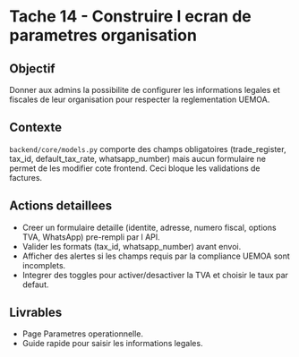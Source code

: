 # Tache 14 - Construire l ecran de parametres organisation

## Objectif
Donner aux admins la possibilite de configurer les informations legales et fiscales de leur organisation pour respecter la reglementation UEMOA.

## Contexte
`backend/core/models.py` comporte des champs obligatoires (trade_register, tax_id, default_tax_rate, whatsapp_number) mais aucun formulaire ne permet de les modifier cote frontend. Ceci bloque les validations de factures.

## Actions detaillees
- Creer un formulaire detaille (identite, adresse, numero fiscal, options TVA, WhatsApp) pre-rempli par l API.
- Valider les formats (tax_id, whatsapp_number) avant envoi.
- Afficher des alertes si les champs requis par la compliance UEMOA sont incomplets.
- Integrer des toggles pour activer/desactiver la TVA et choisir le taux par defaut.

## Livrables
- Page Parametres operationnelle.
- Guide rapide pour saisir les informations legales.
